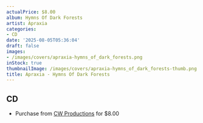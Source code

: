 ```yaml
---
actualPrice: $8.00
album: Hymns Of Dark Forests
artist: Apraxia
categories:
- CD
date: '2025-08-05T05:36:04'
draft: false
images:
- /images/covers/apraxia-hymns_of_dark_forests.png
inStock: true
thumbnailImage: /images/covers/apraxia-hymns_of_dark_forests-thumb.png
title: Apraxia - Hymns Of Dark Forests
---
```


## CD
* Purchase from [CW Productions](https://shop.cwproductions.net/products/apraxia-hymns-of-dark-forests-cd) for $8.00
